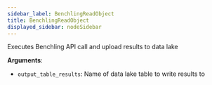 ```yaml
---
sidebar_label: BenchlingReadObject
title: BenchlingReadObject
displayed_sidebar: nodeSidebar
---
```


Executes Benchling API call and upload results to data lake

**Arguments**:

- `output_table_results`: Name of data lake table to write results to

